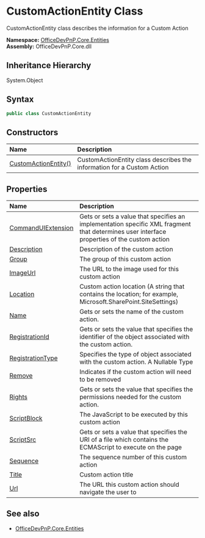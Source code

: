# CustomActionEntity Class
 CustomActionEntity class describes the information for a Custom Action   

**Namespace:** [OfficeDevPnP.Core.Entities](OfficeDevPnP.Core.Entities.md)  
**Assembly:** OfficeDevPnP.Core.dll  
## Inheritance Hierarchy
System.Object  
## Syntax
```C#
public class CustomActionEntity
```
## Constructors
|**Name**|**Description**|
|:-----|:-----|
| [CustomActionEntity()](OfficeDevPnP.Core.Entities.CustomActionEntity.ctor1.md) |  CustomActionEntity class describes the information for a Custom Action 
## Properties
|**Name**|**Description**|
|:-----|:-----|
| [CommandUIExtension](OfficeDevPnP.Core.Entities.CustomActionEntity.CommandUIExtension.md) | Gets or sets a value that specifies an implementation specific XML fragment that determines user interface properties of the custom action
| [Description](OfficeDevPnP.Core.Entities.CustomActionEntity.Description.md) | Description of the custom action
| [Group](OfficeDevPnP.Core.Entities.CustomActionEntity.Group.md) | The group of this custom action
| [ImageUrl](OfficeDevPnP.Core.Entities.CustomActionEntity.ImageUrl.md) | The URL to the image used for this custom action
| [Location](OfficeDevPnP.Core.Entities.CustomActionEntity.Location.md) | Custom action location (A string that contains the location; for example, Microsoft.SharePoint.SiteSettings)
| [Name](OfficeDevPnP.Core.Entities.CustomActionEntity.Name.md) | Gets or sets the name of the custom action.
| [RegistrationId](OfficeDevPnP.Core.Entities.CustomActionEntity.RegistrationId.md) | Gets or sets the value that specifies the identifier of the object associated with the custom action.
| [RegistrationType](OfficeDevPnP.Core.Entities.CustomActionEntity.RegistrationType.md) | Specifies the type of object associated with the custom action. A Nullable Type
| [Remove](OfficeDevPnP.Core.Entities.CustomActionEntity.Remove.md) | Indicates if the custom action will need to be removed
| [Rights](OfficeDevPnP.Core.Entities.CustomActionEntity.Rights.md) | Gets or sets the value that specifies the permissions needed for the custom action.
| [ScriptBlock](OfficeDevPnP.Core.Entities.CustomActionEntity.ScriptBlock.md) | The JavaScript to be executed by this custom action
| [ScriptSrc](OfficeDevPnP.Core.Entities.CustomActionEntity.ScriptSrc.md) | Gets or sets a value that specifies the URI of a file which contains the ECMAScript to execute on the page
| [Sequence](OfficeDevPnP.Core.Entities.CustomActionEntity.Sequence.md) | The sequence number of this custom action
| [Title](OfficeDevPnP.Core.Entities.CustomActionEntity.Title.md) | Custom action title
| [Url](OfficeDevPnP.Core.Entities.CustomActionEntity.Url.md) | The URL this custom action should navigate the user to
## See also
- [OfficeDevPnP.Core.Entities](OfficeDevPnP.Core.Entities.md)
